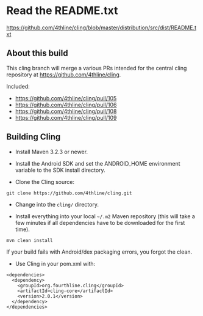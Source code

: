 Read the README.txt
=====================

https://github.com/4thline/cling/blob/master/distribution/src/dist/README.txt

About this build
----------------

This cling branch will merge a various PRs intended for the central cling repository at https://github.com/4thline/cling.

Included:

* https://github.com/4thline/cling/pull/105
* https://github.com/4thline/cling/pull/106
* https://github.com/4thline/cling/pull/108
* https://github.com/4thline/cling/pull/109

Building Cling
---------------------

* Install Maven 3.2.3 or newer.

* Install the Android SDK and set the ANDROID_HOME environment variable to the SDK install directory.

* Clone the Cling source:

````
git clone https://github.com/4thline/cling.git
````

* Change into the `cling/` directory.

* Install everything into your local `~/.m2` Maven repository (this will take a few minutes if all dependencies have to be downloaded for the first time).

````
mvn clean install
````

If your build fails with Android/dex packaging errors, you forgot the clean.

* Use Cling in your pom.xml with:

````
<dependencies>
  <dependency>
    <groupId>org.fourthline.cling</groupId>
    <artifactId>cling-core</artifactId>
    <version>2.0.1</version>
  </dependency>
</dependencies>
````
